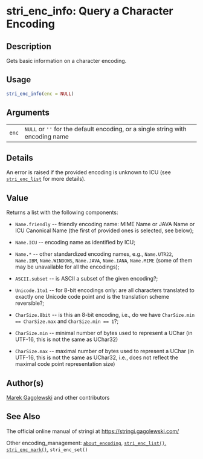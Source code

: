 # stri\_enc\_info: Query a Character Encoding

## Description

Gets basic information on a character encoding.

## Usage

```r
stri_enc_info(enc = NULL)
```

## Arguments

|       |                                                                                |
|-------|--------------------------------------------------------------------------------|
| `enc` | `NULL` or `''` for the default encoding, or a single string with encoding name |

## Details

An error is raised if the provided encoding is unknown to <span class="pkg">ICU</span> (see [`stri_enc_list`](stri_enc_list.md) for more details).

## Value

Returns a list with the following components:

-   `Name.friendly` -- friendly encoding name: MIME Name or JAVA Name or <span class="pkg">ICU</span> Canonical Name (the first of provided ones is selected, see below);

-   `Name.ICU` -- encoding name as identified by <span class="pkg">ICU</span>;

-   `Name.*` -- other standardized encoding names, e.g., `Name.UTR22`, `Name.IBM`, `Name.WINDOWS`, `Name.JAVA`, `Name.IANA`, `Name.MIME` (some of them may be unavailable for all the encodings);

-   `ASCII.subset` -- is ASCII a subset of the given encoding?;

-   `Unicode.1to1` -- for 8-bit encodings only: are all characters translated to exactly one Unicode code point and is the translation scheme reversible?;

-   `CharSize.8bit` -- is this an 8-bit encoding, i.e., do we have `CharSize.min == CharSize.max` and `CharSize.min == 1`?;

-   `CharSize.min` -- minimal number of bytes used to represent a UChar (in UTF-16, this is not the same as UChar32)

-   `CharSize.max` -- maximal number of bytes used to represent a UChar (in UTF-16, this is not the same as UChar32, i.e., does not reflect the maximal code point representation size)

## Author(s)

[Marek Gagolewski](https://www.gagolewski.com/) and other contributors

## See Also

The official online manual of <span class="pkg">stringi</span> at <https://stringi.gagolewski.com/>

Other encoding\_management: [`about_encoding`](about_encoding.md), [`stri_enc_list()`,](stri_enc_list.md) [`stri_enc_mark()`,](stri_enc_mark.md) `stri_enc_set()`
